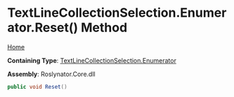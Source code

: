 # TextLineCollectionSelection\.Enumerator\.Reset\(\) Method

[Home](../../../../../README.md)

**Containing Type**: [TextLineCollectionSelection.Enumerator](../README.md)

**Assembly**: Roslynator\.Core\.dll

```csharp
public void Reset()
```


